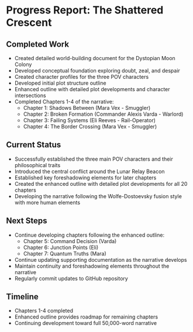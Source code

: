 # Progress Report: The Shattered Crescent

## Completed Work
- Created detailed world-building document for the Dystopian Moon Colony
- Developed conceptual foundation exploring doubt, zeal, and despair
- Created character profiles for the three POV characters
- Developed initial plot structure outline
- Enhanced outline with detailed plot developments and character intersections
- Completed Chapters 1-4 of the narrative:
  - Chapter 1: Shadows Between (Mara Vex - Smuggler)
  - Chapter 2: Broken Formation (Commander Alexis Varda - Warlord)
  - Chapter 3: Failing Systems (Eli Reeves - Rail-Operator)
  - Chapter 4: The Border Crossing (Mara Vex - Smuggler)

## Current Status
- Successfully established the three main POV characters and their philosophical traits
- Introduced the central conflict around the Lunar Relay Beacon
- Established key foreshadowing elements for later chapters
- Created the enhanced outline with detailed plot developments for all 20 chapters
- Developing the narrative following the Wolfe-Dostoevsky fusion style with more human elements

## Next Steps
- Continue developing chapters following the enhanced outline:
  - Chapter 5: Command Decision (Varda)
  - Chapter 6: Junction Points (Eli)
  - Chapter 7: Quantum Truths (Mara)
- Continue updating supporting documentation as the narrative develops
- Maintain continuity and foreshadowing elements throughout the narrative
- Regularly commit updates to GitHub repository

## Timeline
- Chapters 1-4 completed
- Enhanced outline provides roadmap for remaining chapters
- Continuing development toward full 50,000-word narrative
